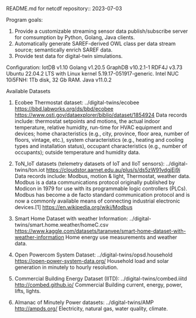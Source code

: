 README.md for netcdf repository:: 2023-07-03

Program goals:
1) Provide a customizable streaming sensor data publish/subscribe server for comsumption by Python, Golang, Java clients.
2) Automatically generate SAREF-derived OWL class per data stream source; semantically enrich SAREF data.
3) Provide test data for digital-twin simulations. 

Configuration:
IotDB v1.10
Golang v1.20.5
GraphDB v10.2.1-1
RDF4J v3.73
Ubuntu 22.04.2 LTS with Linux kernel 5.19.17-051917-generic.
Intel NUC 10i5FNH: 1Tb disk, 32 Gb RAM.
Java v11.0.2

Available Datasets
1) Ecobee Thermostat dataset: ../digital-twins/ecobee
https://bbd.labworks.org/ds/bbd/ecobee https://www.osti.gov/dataexplorer/biblio/dataset/1854924 
Data records include: thermostat setpoints and motions, the actual indoor temperature, relative humidity, run-time for HVAC equipment and devices; home characteristics (e.g., city, province, floor area, number of floors, vintage, etc.), system characteristics (e.g., heating and cooling types and installation status), occupant characteristics (e.g., number of occupants); outside temperature and humidity data.

2) ToN_IoT datasets (telemetry datasets of IoT and IIoT sensors): ../digital-twins/ton.iot
https://cloudstor.aarnet.edu.au/plus/s/ds5zW91vdgjEj9i 
Data records include: Modbus, motion & light, Thermostat, weather data. Modbus is a data communications protocol originally published by Modicon in 1979 for use with its programmable logic controllers (PLCs). Modbus has become a de facto standard communication protocol and is now a commonly available means of connecting industrial electronic devices.[1] https://en.wikipedia.org/wiki/Modbus 

3) Smart Home Dataset with weather Information: ../digital-twins/smart.home.weather/homeC.csv
https://www.kaggle.com/datasets/taranvee/smart-home-dataset-with-weather-information
Home energy use measurements and weather data.

4) Open Powercom System Dataset: ../digital-twins/opsd.household
https://open-power-system-data.org/ 
Household load and solar generation in minutely to hourly resolution.

5) Commercial Building Energy Dataset (IITD): ../digital-twins/combed.iiitd
http://combed.github.io/
Commercial Building current, energy, power, lifts, lights. 

6) Almanac of Minutely Power datasets: ../digital-twins/AMP 
http://ampds.org/
Electricity, natural gas, water quality, climate.


